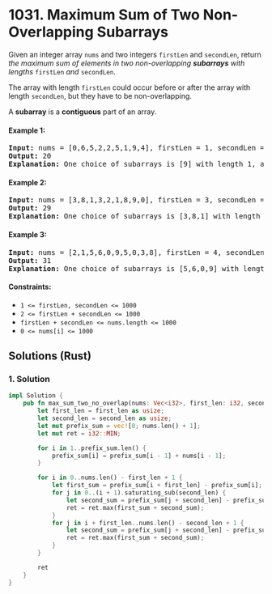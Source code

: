 # 1031. Maximum Sum of Two Non-Overlapping Subarrays
Given an integer array `nums` and two integers `firstLen` and `secondLen`, return *the maximum sum of elements in two non-overlapping **subarrays** with lengths* `firstLen` *and* `secondLen`.

The array with length `firstLen` could occur before or after the array with length `secondLen`, but they have to be non-overlapping.

A **subarray** is a **contiguous** part of an array.

#### Example 1:
<pre>
<strong>Input:</strong> nums = [0,6,5,2,2,5,1,9,4], firstLen = 1, secondLen = 2
<strong>Output:</strong> 20
<strong>Explanation:</strong> One choice of subarrays is [9] with length 1, and [6,5] with length 2.
</pre>

#### Example 2:
<pre>
<strong>Input:</strong> nums = [3,8,1,3,2,1,8,9,0], firstLen = 3, secondLen = 2
<strong>Output:</strong> 29
<strong>Explanation:</strong> One choice of subarrays is [3,8,1] with length 3, and [8,9] with length 2.
</pre>

#### Example 3:
<pre>
<strong>Input:</strong> nums = [2,1,5,6,0,9,5,0,3,8], firstLen = 4, secondLen = 3
<strong>Output:</strong> 31
<strong>Explanation:</strong> One choice of subarrays is [5,6,0,9] with length 4, and [0,3,8] with length 3.
</pre>

#### Constraints:
* `1 <= firstLen, secondLen <= 1000`
* `2 <= firstLen + secondLen <= 1000`
* `firstLen + secondLen <= nums.length <= 1000`
* `0 <= nums[i] <= 1000`

## Solutions (Rust)

### 1. Solution
```Rust
impl Solution {
    pub fn max_sum_two_no_overlap(nums: Vec<i32>, first_len: i32, second_len: i32) -> i32 {
        let first_len = first_len as usize;
        let second_len = second_len as usize;
        let mut prefix_sum = vec![0; nums.len() + 1];
        let mut ret = i32::MIN;

        for i in 1..prefix_sum.len() {
            prefix_sum[i] = prefix_sum[i - 1] + nums[i - 1];
        }

        for i in 0..nums.len() - first_len + 1 {
            let first_sum = prefix_sum[i + first_len] - prefix_sum[i];
            for j in 0..(i + 1).saturating_sub(second_len) {
                let second_sum = prefix_sum[j + second_len] - prefix_sum[j];
                ret = ret.max(first_sum + second_sum);
            }
            for j in i + first_len..nums.len() - second_len + 1 {
                let second_sum = prefix_sum[j + second_len] - prefix_sum[j];
                ret = ret.max(first_sum + second_sum);
            }
        }

        ret
    }
}
```
